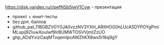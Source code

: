 https://disk.yandex.ru/i/pefNSb5iwV1Cyw - презентация 
- проект + юнит-тесты
- без доп. баллов
- 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
- 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
